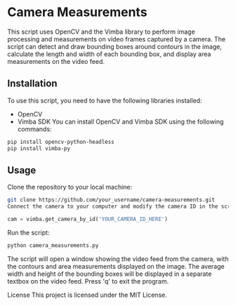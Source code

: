 # Camera Measurements
This script uses OpenCV and the Vimba library to perform image processing and measurements on video frames captured by a camera. The script can detect and draw bounding boxes around contours in the image, calculate the length and width of each bounding box, and display area measurements on the video feed.

## Installation
To use this script, you need to have the following libraries installed:

* OpenCV
* Vimba SDK
You can install OpenCV and Vimba SDK using the following commands:

```bash
pip install opencv-python-headless
pip install vimba-py
```

## Usage
Clone the repository to your local machine:

```bash
git clone https://github.com/your_username/camera-measurements.git
Connect the camera to your computer and modify the camera ID in the script to match the ID of the camera you are using.
```

```python
cam = vimba.get_camera_by_id('YOUR_CAMERA_ID_HERE')
```
Run the script:

```bash
python camera_measurements.py
```

The script will open a window showing the video feed from the camera, with the contours and area measurements displayed on the image. The average width and height of the bounding boxes will be displayed in a separate textbox on the video feed. Press 'q' to exit the program.

License
This project is licensed under the MIT License.
